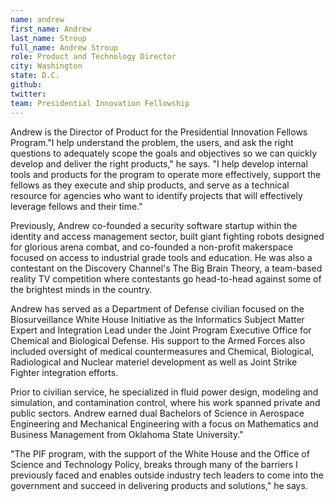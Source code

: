 ```yaml
---
name: andrew
first_name: Andrew
last_name: Stroup
full_name: Andrew Stroup
role: Product and Technology Director
city: Washington
state: D.C.
github:
twitter:
team: Presidential Innovation Fellowship
---
```



Andrew is the Director of Product for the Presidential Innovation Fellows Program."I help understand the problem, the users, and ask the right questions to adequately scope the goals and objectives so we can quickly develop and deliver the right products," he says. "I help develop internal tools and products for the program to operate more effectively, support the fellows as they execute and ship products, and serve as a technical resource for agencies who want to identify projects that will effectively leverage fellows and their time."

Previously, Andrew co-founded a security software startup within the identity and access management sector, built giant fighting robots designed for glorious arena combat, and co-founded a non-profit makerspace focused on access to industrial grade tools and education. He was also a contestant on the Discovery Channel's The Big Brain Theory, a team-based reality TV competition where contestants go head-to-head against some of the brightest minds in the country.

Andrew has served as a Department of Defense civilian focused on the Biosurveillance White House Initiative as the Informatics Subject Matter Expert and Integration Lead under the Joint Program Executive Office for Chemical and Biological Defense. His support to the Armed Forces also included oversight of medical countermeasures and Chemical, Biological, Radiological and Nuclear materiel development as well as Joint Strike Fighter integration efforts.

Prior to civilian service, he specialized in fluid power design, modeling and simulation, and contamination control, where his work spanned private and public sectors. Andrew earned dual Bachelors of Science in Aerospace Engineering and Mechanical Engineering with a focus on Mathematics and Business Management from Oklahoma State University."

"The PIF program, with the support of the White House and the Office of Science and Technology Policy, breaks through many of the barriers I previously faced and enables outside industry tech leaders to come into the government and succeed in delivering products and solutions," he says.
